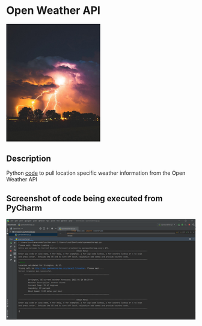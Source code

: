 # Open Weather API


<img src="images/weather.jpg" width ="250">

## Description

Python [code](openweatherapi.py) to pull location specific weather information from the Open Weather API

## Screenshot of code being executed from PyCharm

<img src="images/capture_example.PNG">



